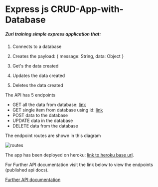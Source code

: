 # Express js CRUD-App-with-Database
##### Zuri training simple express application that:
1. Connects to a database

2. Creates the payload: 
{ message: String, data: Object }
3. Get's the data created
4. Updates the data created
5. Deletes the data created

The API has 5 endpoints

* GET all the data from database:  [link](https://crud-app-with-database.herokuapp.com/api/v1/crud)
* GET single item from database using id: [link](https://crud-app-with-database.herokuapp.com/api/v1/crud/6093d7ebb5a13f53187a9e78)
* POST data to the database
* UPDATE data in the database
* DELETE data from the database

The endpoint routes are shown in this diagram

![routes](https://user-images.githubusercontent.com/35394098/117300998-d48e2900-ae82-11eb-8cb0-dd6866610966.png)




The app has been deployed on heroku:  [link to heroku base url](https://crud-app-with-database.herokuapp.com/).

For Further API documentation visit the link below to view the endpoints (published api docs).



[Further API documentation](https://documenter.getpostman.com/view/9260831/TzRPjp7C)
